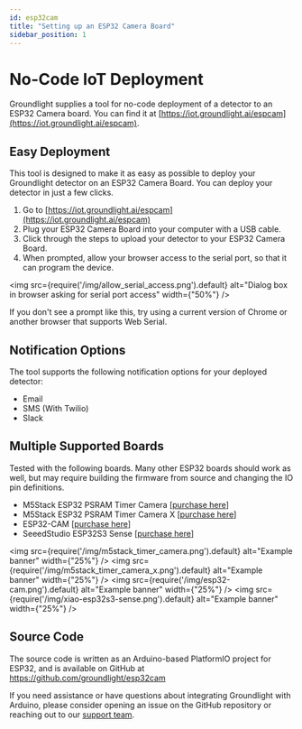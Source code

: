 ```yaml
---
id: esp32cam
title: "Setting up an ESP32 Camera Board"
sidebar_position: 1
---
```


# No-Code IoT Deployment

Groundlight supplies a tool for no-code deployment of a detector to an ESP32 Camera board. You can find it at [https://iot.groundlight.ai/espcam](https://iot.groundlight.ai/espcam).

## Easy Deployment

This tool is designed to make it as easy as possible to deploy your Groundlight detector on an ESP32 Camera Board. You can deploy your detector in just a few clicks.

1. Go to [https://iot.groundlight.ai/espcam](https://iot.groundlight.ai/espcam)
2. Plug your ESP32 Camera Board into your computer with a USB cable.
3. Click through the steps to upload your detector to your ESP32 Camera Board.
4. When prompted, allow your browser access to the serial port, so that it can program the device.

<img
src={require('/img/allow_serial_access.png').default}
alt="Dialog box in browser asking for serial port access"
width={"50%"}
/>

If you don't see a prompt like this, try using a current version of Chrome or another browser that supports Web Serial.

## Notification Options

The tool supports the following notification options for your deployed detector:

- Email
- SMS (With Twilio)
- Slack

## Multiple Supported Boards

Tested with the following boards. Many other ESP32 boards should work as well, but may require building the firmware from source and changing the IO pin definitions.

- M5Stack ESP32 PSRAM Timer Camera [[purchase here](https://shop.m5stack.com/products/esp32-psram-timer-camera-ov3660)]
- M5Stack ESP32 PSRAM Timer Camera X [[purchase here](https://shop.m5stack.com/products/esp32-psram-timer-camera-x-ov3660)]
- ESP32-CAM [[purchase here](https://www.amazon.com/s?k=ESP32-CAM&i=electronics)]
- SeeedStudio ESP32S3 Sense [[purchase here](https://www.seeedstudio.com/XIAO-ESP32S3-Sense-p-5639.html)]

<img
src={require('/img/m5stack_timer_camera.png').default}
alt="Example banner"
width={"25%"}
/>
<img
src={require('/img/m5stack_timer_camera_x.png').default}
alt="Example banner"
width={"25%"}
/>
<img
src={require('/img/esp32-cam.png').default}
alt="Example banner"
width={"25%"}
/>
<img
src={require('/img/xiao-esp32s3-sense.png').default}
alt="Example banner"
width={"25%"}
/>

## Source Code

The source code is written as an Arduino-based PlatformIO project for ESP32, and is available on GitHub at https://github.com/groundlight/esp32cam

If you need assistance or have questions about integrating Groundlight with Arduino, please consider opening an issue on the GitHub repository or reaching out to our [support team](mailto:support@groundlight.ai).
